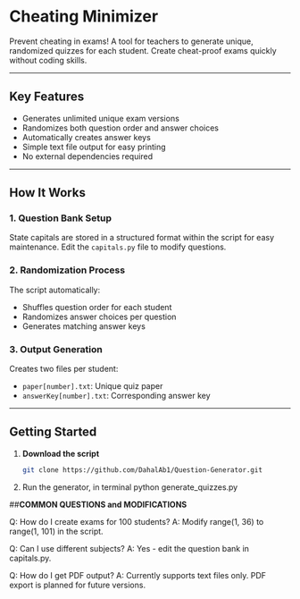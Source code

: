 # Cheating Minimizer

Prevent cheating in exams! A tool for teachers to generate unique, randomized quizzes for each student. Create cheat-proof exams quickly without coding skills.

---

## Key Features
- Generates unlimited unique exam versions
- Randomizes both question order and answer choices
- Automatically creates answer keys
- Simple text file output for easy printing
- No external dependencies required

---

## How It Works

### 1. Question Bank Setup 
State capitals are stored in a structured format within the script for easy maintenance. Edit the `capitals.py` file to modify questions.

### 2. Randomization Process
The script automatically:
- Shuffles question order for each student
- Randomizes answer choices per question
- Generates matching answer keys

### 3. Output Generation
Creates two files per student:
- `paper[number].txt`: Unique quiz paper
- `answerKey[number].txt`: Corresponding answer key

---

## Getting Started

1. **Download the script**
   ```bash
   git clone https://github.com/DahalAb1/Question-Generator.git

2. Run the generator, in terminal
   python generate_quizzes.py

##**COMMON QUESTIONS and MODIFICATIONS**

Q: How do I create exams for 100 students?
A: Modify range(1, 36) to range(1, 101) in the script.

Q: Can I use different subjects?
A: Yes - edit the question bank in capitals.py.

Q: How do I get PDF output?
A: Currently supports text files only. PDF export is planned for future versions.

